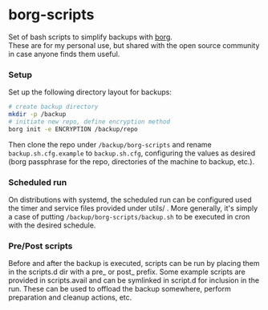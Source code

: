 # borg-scripts

Set of bash scripts to simplify backups with [borg](https://www.borgbackup.org/).  
These are for my personal use, but shared with the open source community in case anyone finds them useful.

### Setup

Set up the following directory layout for backups:
```bash
# create backup directory
mkdir -p /backup
# initiate new repo, define encryption method
borg init -e ENCRYPTION /backup/repo
```

Then clone the repo under `/backup/borg-scripts` and rename `backup.sh.cfg.example` to `backup.sh.cfg`, configuring the values as desired (borg passphrase for the repo, directories of the machine to backup, etc.).

### Scheduled run

On distributions with systemd, the scheduled run can be configured used the timer and service files provided under utils/ . More generally, it's simply a case of putting `/backup/borg-scripts/backup.sh` to be executed in cron with the desired schedule.

### Pre/Post scripts

Before and after the backup is executed, scripts can be run by placing them in the scripts.d dir with a pre_ or post_ prefix. Some example scripts are provided in scripts.avail and can be symlinked in script.d for inclusion in the run. These can be used to offload the backup somewhere, perform preparation and cleanup actions, etc.
